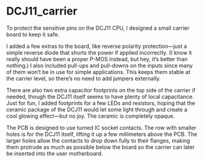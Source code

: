 # DCJ11_carrier

To protect the sensitive pins on the DCJ11 CPU, I designed a small carrier board to keep it safe.

I added a few extras to the board, like reverse polarity protection—just a simple reverse diode that shorts the power if applied incorrectly. (I know it really should have been a proper P-MOS instead, but hey, it’s better than nothing.) I also included pull-ups and pull-downs on the inputs since many of them won’t be in use for simple applications. This keeps them stable at the carrier level, so there’s no need to add jumpers externally.

There are also two extra capacitor footprints on the top side of the carrier if needed, though the DCJ11 itself seems to have plenty of local capacitance. Just for fun, I added footprints for a few LEDs and resistors, hoping that the ceramic package of the DCJ11 would let some light through and create a cool glowing effect—but no joy. The ceramic is completely opaque.

The PCB is designed to use turned IC socket contacts. The row with smaller holes is for the DCJ11 itself, lifting it up a few millimeters above the PCB. The larger holes allow the contacts to drop down fully to their flanges, making them protrude as much as possible below the board so the carrier can later be inserted into the user motherboard.
